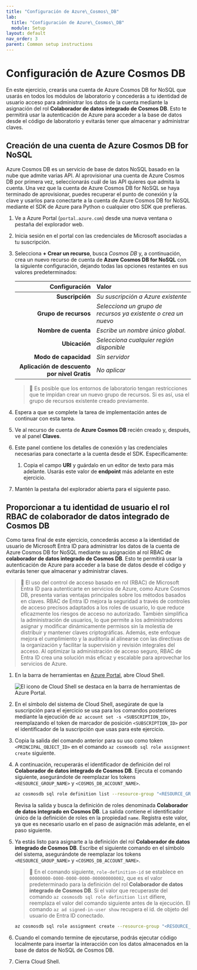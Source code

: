```yaml
---
title: "Configuración de Azure\_Cosmos\_DB"
lab:
  title: "Configuración de Azure\_Cosmos\_DB"
  module: Setup
layout: default
nav_order: 3
parent: Common setup instructions
---
```


# Configuración de Azure Cosmos DB

En este ejercicio, crearás una cuenta de Azure Cosmos DB for NoSQL que usarás en todos los módulos de laboratorio y concederás a tu identidad de usuario acceso para administrar los datos de la cuenta mediante la asignación del rol **Colaborador de datos integrado de Cosmos DB**. Esto te permitirá usar la autenticación de Azure para acceder a la base de datos desde el código de laboratorio y evitarás tener que almacenar y administrar claves.

## Creación de una cuenta de Azure Cosmos DB for NoSQL

Azure Cosmos DB es un servicio de base de datos NoSQL basado en la nube que admite varias API. Al aprovisionar una cuenta de Azure Cosmos DB por primera vez, seleccionarás cuál de las API quieres que admita la cuenta. Una vez que la cuenta de Azure Cosmos DB for NoSQL se haya terminado de aprovisionar, puedes recuperar el punto de conexión y la clave y usarlos para conectarte a la cuenta de Azure Cosmos DB for NoSQL mediante el SDK de Azure para Python o cualquier otro SDK que prefieras.

1. Ve a Azure Portal (``portal.azure.com``) desde una nueva ventana o pestaña del explorador web.

1. Inicia sesión en el portal con las credenciales de Microsoft asociadas a tu suscripción.

1. Selecciona **+ Crear un recurso**, busca *Cosmos DB* y, a continuación, crea un nuevo recurso de cuenta de **Azure Cosmos DB for NoSQL** con la siguiente configuración, dejando todas las opciones restantes en sus valores predeterminados:

    | **Configuración** | **Valor** |
    | ---: | :--- |
    | **Suscripción** | *Su suscripción a Azure existente* |
    | **Grupo de recursos** | *Selecciona un grupo de recursos ya existente o crea un nuevo* |
    | **Nombre de cuenta** | *Escribe un nombre único global*. |
    | **Ubicación** | *Selecciona cualquier región disponible* |
    | **Modo de capacidad** | *Sin servidor* |
    | **Aplicación de descuento por nivel Gratis** | *No aplicar* |

    > &#128221; Es posible que los entornos de laboratorio tengan restricciones que te impidan crear un nuevo grupo de recursos. Si es así, usa el grupo de recursos existente creado previamente.

1. Espera a que se complete la tarea de implementación antes de continuar con esta tarea.

1. Ve al recurso de cuenta de **Azure Cosmos DB** recién creado y, después, ve al panel **Claves**.

1. Este panel contiene los detalles de conexión y las credenciales necesarias para conectarte a la cuenta desde el SDK. Específicamente:

    1. Copia el campo **URI** y guárdalo en un editor de texto para más adelante. Usarás este valor de **endpoint** más adelante en este ejercicio.

1. Mantén la pestaña del explorador abierta para el siguiente paso.

## Proporcionar a tu identidad de usuario el rol RBAC de colaborador de datos integrado de Cosmos DB

Como tarea final de este ejercicio, concederás acceso a la identidad de usuario de Microsoft Entra ID para administrar los datos de la cuenta de Azure Cosmos DB for NoSQL mediante su asignación al rol RBAC de **colaborador de datos integrado de Cosmos DB**. Esto te permitirá usar la autenticación de Azure para acceder a la base de datos desde el código y evitarás tener que almacenar y administrar claves.

> &#128221; El uso del control de acceso basado en rol (RBAC) de Microsoft Entra ID para autenticarte en servicios de Azure, como Azure Cosmos DB, presenta varias ventajas principales sobre los métodos basados en claves. RBAC de Entra ID mejora la seguridad a través de controles de acceso precisos adaptados a los roles de usuario, lo que reduce eficazmente los riesgos de acceso no autorizado. También simplifica la administración de usuarios, lo que permite a los administradores asignar y modificar dinámicamente permisos sin la molestia de distribuir y mantener claves criptográficas. Además, este enfoque mejora el cumplimiento y la auditoría al alinearse con las directivas de la organización y facilitar la supervisión y revisión integrales del acceso. Al optimizar la administración de acceso seguro, RBAC de Entra ID crea una solución más eficaz y escalable para aprovechar los servicios de Azure.

1. En la barra de herramientas en [Azure Portal](https://portal.azure.com), abre Cloud Shell.

    ![El icono de Cloud Shell se destaca en la barra de herramientas de Azure Portal.](media/azure-portal-toolbar-cloud-shell.png)

1. En el símbolo del sistema de Cloud Shell, asegúrate de que la suscripción para el ejercicio se usa para los comandos posteriores mediante la ejecución de `az account set -s <SUBSCRIPTION_ID>`, reemplazando el token de marcador de posición `<SUBSCRIPTION_ID>` por el identificador de la suscripción que usas para este ejercicio.

1. Copia la salida del comando anterior para su uso como token `<PRINCIPAL_OBJECT_ID>` en el comando `az cosmosdb sql role assignment create` siguiente.

1. A continuación, recuperarás el identificador de definición del rol **Colaborador de datos integrado de Cosmos DB**. Ejecuta el comando siguiente, asegurándote de reemplazar los tokens `<RESOURCE_GROUP_NAME>` y `<COSMOS_DB_ACCOUNT_NAME>`.

    ```bash
    az cosmosdb sql role definition list --resource-group "<RESOURCE_GROUP_NAME>" --account-name "<COSMOS_DB_ACCOUNT_NAME>"
    ```

    Revisa la salida y busca la definición de roles denominada **Colaborador de datos integrado en Cosmos DB**. La salida contiene el identificador único de la definición de roles en la propiedad `name`. Registra este valor, ya que es necesario usarlo en el paso de asignación más adelante, en el paso siguiente.

1. Ya estás listo para asignarte a la definición del rol **Colaborador de datos integrado de Cosmos DB**. Escribe el siguiente comando en el símbolo del sistema, asegurándote de reemplazar los tokens `<RESOURCE_GROUP_NAME>` y `<COSMOS_DB_ACCOUNT_NAME>`.

    > &#128221; En el comando siguiente, `role-definition-id` se establece en `00000000-0000-0000-0000-000000000002`, que es el valor predeterminado para la definición del rol **Colaborador de datos integrado de Cosmos DB**. Si el valor que recuperaste del comando `az cosmosdb sql role definition list` difiere, reemplaza el valor del comando siguiente antes de la ejecución. El comando `az ad signed-in-user show` recupera el id. de objeto del usuario de Entra ID conectado.

    ```bash
    az cosmosdb sql role assignment create --resource-group "<RESOURCE_GROUP_NAME>" --account-name "<COSMOS_DB_ACCOUNT_NAME>" --role-definition-id "00000000-0000-0000-0000-000000000002" --principal-id $(az ad signed-in-user show --query id -o tsv) --scope "/"
    ```

1. Cuando el comando termine de ejecutarse, podrás ejecutar código localmente para insertar la interacción con los datos almacenados en la base de datos de NoSQL de Cosmos DB.

1. Cierra Cloud Shell.

